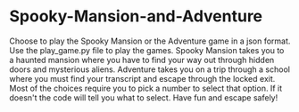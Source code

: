 # Spooky-Mansion-and-Adventure
Choose to play the Spooky Mansion or the Adventure game in a json format.
Use the play_game.py file to play the games.
Spooky Mansion takes you to a haunted mansion where you have to find your way out through hidden doors and mysterious aliens.
Adventure takes you on a trip through a school where you must find your transcript and escape through the locked exit.
Most of the choices require you to pick a number to select that option. If it doesn't the code will tell you what to select.
Have fun and escape safely!
